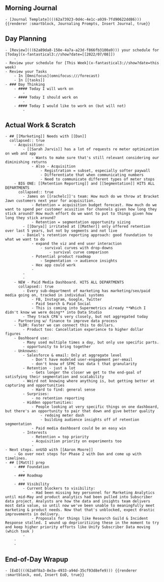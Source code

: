 ## Morning Journal
	- [Journal Template](((62a73923-0d4c-4e1c-a939-7fd90622dd86))) {{renderer :smartblock, Journaling Prompts, Insert Journal, true}}
## Day Planning
	- [Review](((62a89da8-158e-4a7a-a23d-f866fb3100a9))) your schedule for [Today](x-fantastical3://show?date=[[2022/07/08]])
		-
	- Review your schedule for [This Week](x-fantastical3://show?date=this week)
	- Review your Tasks
		- In [Omnifocus](omnifocus:///forecast)
		- In [[tasks]]
	- ### Day Thinking
		- #### Today I will work on
			-
		- #### Today I should work on
			-
		- #### Today I would like to work on (but will not)
			-
## Actual Work & Scratch
	- ## [[Marketing]] Needs with [[Dan]]
	  collapsed:: true
		- Acquisition:
			- [[Sarah Jarvis]] has a lot of requests re meter optimization on web and app
				- Wants to make sure that's still relevant considering our diminishing returns
				- Also - Acquisition
					- Registration = subset, especially softer paywall
					- Differentiate that when communicating numbers
					- Need to communicate different types of meter stops
		- BIG ONE: [[Retention Reporting]] and [[Segmentation]] HITS ALL DEPARTMENTS
		  collapsed:: true
			- James on [[rachelc]]'s team: How much do we throw at Bracket Jawn customers next year for acquisition.
				- Retention = acquisition budget forecast. How much do we want to spend per customer acusition for channels given how long they stick around? How much effort do we want to put to things given how long they stick around?
				- Retention = segmentation opportunity sizing
			- [[Darya]] irritated at [[Mather]] only offered retention over last 5 years, but not by segments and not live
			- Daniel's retention reporting approach: good foundation to what we want to do
				- expand the viz and end user interaction
					- survival curves with drop-downs
						- survival curve comparison
				- Potential product roadmap
					- Segmentation -> audience insights
				- Hex app could work
				-
			-
			-
		- NEW - Paid Media Dashboard. HITS ALL DEPARTMENTS
		  collapsed:: true
			- Every sub-department of marketing has marketing/seo/paid media going on, tracked in individual systems
				- FB, Instagram, Google, Twitter
				- Paid Search & Paid Social
				- This is coming into Supermetrics already **Which I didn't know we were doing** into Data Studio
			- They track CPA's very closely, but not aggregated today
		- Partnering w/ finance to improve data process
		- TLDR: Faster we can connect this to dollars.
			- Product too: Cancellation experience to higher dollar figures
		- Dashboard use:
			- Many used multiple times a day, but only use specific parts.
			- opportunity to bring together
		- Unknowns:
			- Salesforce & email: Only at aggregate level
				- Don't have modeled user-engagement per-email
				- don't know of SFMC has data t that granularity
			- Retention - just a lot
				- Gets longer the closer we get to the end-goal of satisfying their segmentation and scalability
			- Weird not knowing where anything is, but getting better at capturing and opportunities
				- Hard to find: general sense
			- Surprises:
				- no retention reporting
			- Hidden opportunities:
				- People looking at very specific things on one dashboard, but there's an opportunity to pair that down and give better quality
					- redoing meter dash
					- building audience insights off of retention segmentation
				- Paid media dashboard could be an easy win
			- Interests
				- Retention = top priority
				- Acquisition priority on experiments too
				-
	- Next steps. onUSD with [[Aaron Moore]]
		- Go over next steps for Phase 2 with Dan and come up with timelines.
	- ## [[Matt]] prep
		- ### Foundation
			-
		- ### Roadmap
			-
		- ### Visibility
			- Current blockers to visibility:
				- Had been missing key personnel for Marketing Analytics until mid-May and product analytics had been pulled into Subscriber data project. Analysts are how the data and insights team delivers most data value, so until now we've been unable to meaningfully meet marketing & product needs. Now that that's unblocked, expect drastic improvements in delivery.
				- Proposals for things like Research Guild & Incident Response stalled. I wound up deprioritizing these in the moment to try and keep higher priority efforts like Unify Subscriber Data moving (which took )
			-
		-
		-
## End-of-Day Wrapup
	- [EoD](((62a8f8a3-8e3a-4933-a94d-35cf93d8efe9))) {{renderer :smartblock, eod, Insert EoD, true}}